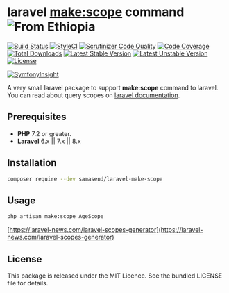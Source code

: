 laravel [**make:scope**](https://laravel.com/docs/6.x/eloquent#query-scopes) command  ![From Ethiopia](https://img.shields.io/badge/From-Ethiopia-brightgreen.svg)
=======

[![Build Status](https://travis-ci.org/SamAsEnd/laravel-make-scope.svg?branch=master)](https://travis-ci.org/SamAsEnd/laravel-make-scope)
[![StyleCI](https://github.styleci.io/repos/210116535/shield?branch=master)](https://github.styleci.io/repos/210116535)
[![Scrutinizer Code Quality](https://scrutinizer-ci.com/g/SamAsEnd/laravel-make-scope/badges/quality-score.png?b=master)](https://scrutinizer-ci.com/g/SamAsEnd/laravel-make-scope/?branch=master)
[![Code Coverage](https://scrutinizer-ci.com/g/SamAsEnd/laravel-make-scope/badges/coverage.png?b=master)](https://scrutinizer-ci.com/g/SamAsEnd/laravel-make-scope/?branch=master)
[![Total Downloads](https://poser.pugx.org/samasend/laravel-make-scope/d/total.svg)](https://packagist.org/packages/samasend/laravel-make-scope)
[![Latest Stable Version](https://poser.pugx.org/samasend/laravel-make-scope/v/stable.svg)](https://packagist.org/packages/samasend/laravel-make-scope)
[![Latest Unstable Version](https://poser.pugx.org/samasend/laravel-make-scope/v/unstable.svg)](https://packagist.org/packages/samasend/laravel-make-scope)
[![License](https://poser.pugx.org/samasend/laravel-make-scope/license.svg)](https://packagist.org/packages/samasend/laravel-make-scope)

[![SymfonyInsight](https://insight.symfony.com/projects/5e089474-6728-49c6-bcc7-69cb1c253585/big.svg)](https://insight.symfony.com/projects/5e089474-6728-49c6-bcc7-69cb1c253585)

A very small laravel package to support **make:scope** command to laravel.
You can read about query scopes on [laravel documentation](https://laravel.com/docs/6.x/eloquent#query-scopes).

Prerequisites
-------------
 - **PHP** 7.2 or greater.
 - **Laravel** 6.x || 7.x || 8.x
 
Installation
------------
```bash
composer require --dev samasend/laravel-make-scope
```

Usage
----------------
```bash
php artisan make:scope AgeScope
```

[https://laravel-news.com/laravel-scopes-generator](https://laravel-news.com/laravel-scopes-generator)

License
-------
This package is released under the MIT Licence. See the bundled LICENSE file for details.
